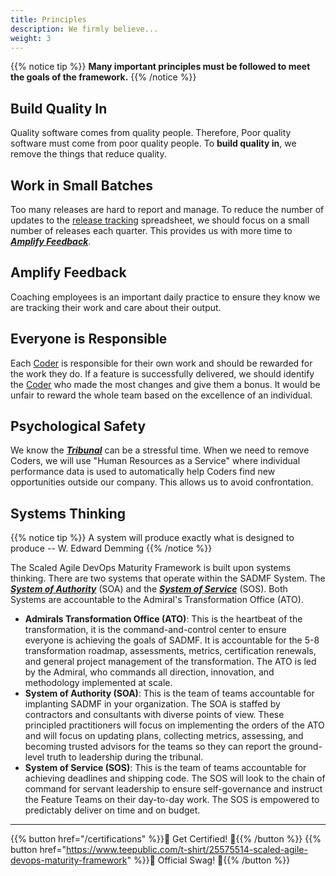 ```yaml
---
title: Principles
description: We firmly believe...
weight: 3
---
```


{{% notice tip %}}
**Many important principles must be followed to meet the goals of the framework.**
{{% /notice %}}

## Build Quality In

Quality software comes from quality people. Therefore, Poor quality software must come from poor quality people. To **build quality in**, we remove the things that reduce quality.

## Work in Small Batches

Too many releases are hard to report and manage. To reduce the number of updates to the [release tracking](/practices/#release-tracking) spreadsheet, we should focus on a small number of releases each quarter. This provides us with more time to *[**Amplify Feedback**](#amplify-feedback)*.

## Amplify Feedback

Coaching employees is an important daily practice to ensure they know we are tracking their work and care about their output.

## Everyone is Responsible

Each [Coder](/organization/#coder) is responsible for their own work and should be rewarded for the work they do. If a feature is successfully delivered, we should identify the [Coder](/organization/#coder) who made the most changes and give them a bonus. It would be unfair to reward the whole team based on the excellence of an individual.

## Psychological Safety

We know the *[**Tribunal**](/release-convoy/#tribunal)* can be a stressful time. When we need to remove Coders, we will use "Human Resources as a Service" where individual performance data is used to automatically help Coders find new opportunities outside our company. This allows us to avoid confrontation.

## Systems Thinking

{{% notice tip %}}
A system will produce exactly what is designed to produce -- W. Edward Demming
{{% /notice %}}

The Scaled Agile DevOps Maturity Framework is built upon systems thinking. There are two systems that operate within the SADMF System. The *[**System of Authority**](#system-of-authority)* (SOA) and the *[**System of Service**](#system-of-service)* (SOS). Both Systems are accountable to the Admiral's Transformation Office (ATO).

- **Admirals Transformation Office (ATO)**: This is the heartbeat of the transformation, it is the command-and-control center to ensure everyone is achieving the goals of SADMF. It is accountable for the 5-8 transformation roadmap, assessments, metrics, certification renewals, and general project management of the transformation. The ATO is led by the Admiral, who commands all direction, innovation, and methodology implemented at scale.
- **System of Authority (SOA)**: This is the team of teams accountable for implanting SADMF in your organization. The SOA is staffed by contractors and consultants with diverse points of view. These principled practitioners will focus on implementing the orders of the ATO and will focus on updating plans, collecting metrics, assessing, and becoming trusted advisors for the teams so they can report the ground-level truth to leadership during the tribunal.
- **System of Service (SOS)**: This is the team of teams accountable for achieving deadlines and shipping code. The SOS will look to the chain of command for servant leadership to ensure self-governance and instruct the Feature Teams on their day-to-day work. The SOS is empowered to predictably deliver on time and on budget.

---

{{% button href="/certifications" %}}🏅 Get Certified! 🏅{{% /button %}}
{{% button href="https://www.teepublic.com/t-shirt/25575514-scaled-agile-devops-maturity-framework" %}}💸 Official Swag! 💸{{% /button %}}
